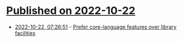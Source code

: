 # [Published on 2022-10-22](index.md)

* [2022-10-22, 07:26:51](https://lobste.rs/s/zqqbzr/prefer_core_language_features_over) - [Prefer core-language features over library facilities](https://quuxplusone.github.io/blog/2022/10/16/prefer-core-over-library/)
